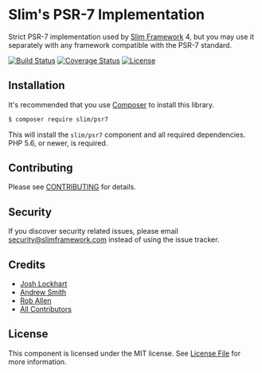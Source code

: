 # Slim's PSR-7 Implementation

Strict PSR-7 implementation used by [Slim Framework][1] 4, but you may use it
separately with any framework compatible with the PSR-7 standard.


[![Build Status](https://travis-ci.org/slimphp/Slim-Http.svg?branch=slim-psr7)](https://travis-ci.org/slimphp/Slim-Http)
[![Coverage Status](https://coveralls.io/repos/slimphp/Slim-Http/badge.svg?branch=slim-psr7&service=github)](https://coveralls.io/github/slimphp/Slim-Http?branch=slim-psr7)
[![License](https://poser.pugx.org/slim/http/license)](https://packagist.org/packages/slim/http)


## Installation

It's recommended that you use [Composer](https://getcomposer.org/) to install 
this library.

```bash
$ composer require slim/psr7
```

This will install the `slim/psr7` component and all required dependencies. PHP 5.6, 
or newer, is required.


## Contributing

Please see [CONTRIBUTING](CONTRIBUTING.md) for details.

## Security

If you discover security related issues, please email security@slimframework.com 
instead of using the issue tracker.

## Credits

- [Josh Lockhart](https://github.com/codeguy)
- [Andrew Smith](https://github.com/silentworks)
- [Rob Allen](https://github.com/akrabat)
- [All Contributors](../../contributors)

## License

This component is licensed under the MIT license. See [License File](LICENSE.md) 
for more information.


[1]: https://www.slimframework.com
